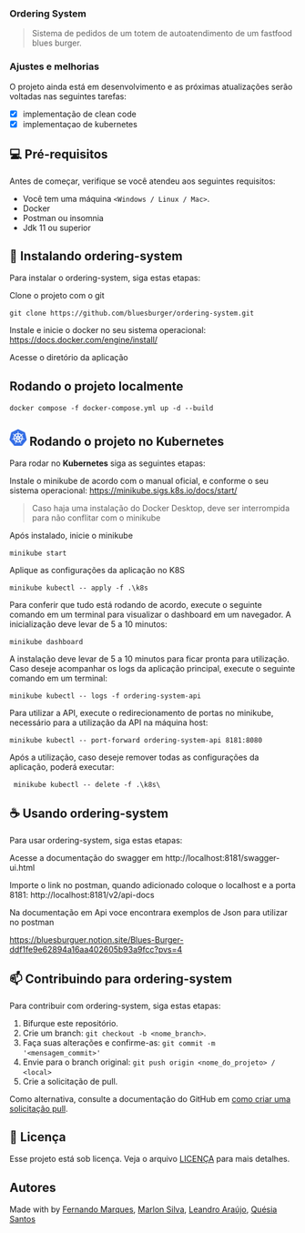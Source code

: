 ### Ordering System

> Sistema de pedidos de um totem de autoatendimento de um fastfood blues burger.

### Ajustes e melhorias

O projeto ainda está em desenvolvimento e as próximas atualizações serão voltadas nas seguintes tarefas:

- [x] implementação de clean code
- [x] implementaçao de kubernetes

## 💻 Pré-requisitos

Antes de começar, verifique se você atendeu aos seguintes requisitos:

* Você tem uma máquina `<Windows / Linux / Mac>`.
* Docker
* Postman ou insomnia
* Jdk 11 ou superior

## 🚀 Instalando ordering-system

Para instalar o ordering-system, siga estas etapas:

Clone o projeto com o git

```
git clone https://github.com/bluesburger/ordering-system.git
```

Instale e inicie o docker no seu sistema operacional: https://docs.docker.com/engine/install/

Acesse o diretório da aplicação


## Rodando o projeto localmente
```
docker compose -f docker-compose.yml up -d --build
```


## <img src="https://github.com/kubernetes/kubernetes/raw/master/logo/logo.png" width="30"> Rodando o projeto no Kubernetes

Para rodar no **Kubernetes** siga as seguintes etapas:

Instale o minikube de acordo com o manual oficial, e conforme o seu sistema operacional: https://minikube.sigs.k8s.io/docs/start/
> Caso haja uma instalação do Docker Desktop, deve ser interrompida para não conflitar com o minikube

Após instalado, inicie o minikube
```shell
minikube start
```

Aplique as configurações da aplicação no K8S
```shell
minikube kubectl -- apply -f .\k8s
```

Para conferir que tudo está rodando de acordo, execute o seguinte comando em um terminal para visualizar o dashboard em um navegador. A inicialização deve levar de 5 a 10 minutos:
```shell
minikube dashboard
```

A instalação deve levar de 5 a 10 minutos para ficar pronta para utilização.
Caso deseje acompanhar os logs da aplicação principal, execute o seguinte comando em um terminal:
```shell
minikube kubectl -- logs -f ordering-system-api
```

Para utilizar a API, execute o redirecionamento de portas no minikube, necessário para a utilização da API na máquina host:
```shell
minikube kubectl -- port-forward ordering-system-api 8181:8080
```

Após a utilização, caso deseje remover todas as configurações da aplicação, poderá executar:
```shell
 minikube kubectl -- delete -f .\k8s\
```

## ☕ Usando ordering-system

Para usar ordering-system, siga estas etapas:

Acesse a documentação do swagger em http://localhost:8181/swagger-ui.html

Importe o link no postman, quando adicionado coloque o localhost e a porta 8181: http://localhost:8181/v2/api-docs

Na documentação em Api voce encontrara exemplos de Json para utilizar no postman

https://bluesburguer.notion.site/Blues-Burger-ddf1fe9e62894a16aa402605b93a9fcc?pvs=4


## 📫 Contribuindo para ordering-system

Para contribuir com ordering-system, siga estas etapas:

1. Bifurque este repositório.
2. Crie um branch: `git checkout -b <nome_branch>`.
3. Faça suas alterações e confirme-as: `git commit -m '<mensagem_commit>'`
4. Envie para o branch original: `git push origin <nome_do_projeto> / <local>`
5. Crie a solicitação de pull.

Como alternativa, consulte a documentação do GitHub em [como criar uma solicitação pull](https://help.github.com/en/github/collaborating-with-issues-and-pull-requests/creating-a-pull-request).


## 📝 Licença

Esse projeto está sob licença. Veja o arquivo [LICENÇA](LICENSE.md) para mais detalhes.

## Autores
Made with by  [Fernando Marques](https://www.linkedin.com/in/fernando-pozo-marques-junior/), [Marlon Silva](https://www.linkedin.com/in/marlon-silva-43075a184/), [Leandro Araújo](https://www.linkedin.com/in/leandroaraujo-sp), [Quésia Santos
](https://www.linkedin.com/in/quesiasts/)